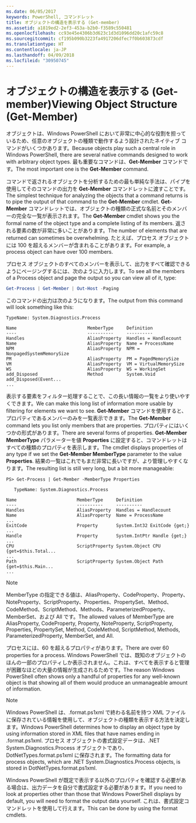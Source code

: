 ```yaml
---
ms.date: 06/05/2017
keywords: PowerShell, コマンドレット
title: オブジェクトの構造を表示する (Get-member)
ms.assetid: a1819ed2-2ef3-453a-b2b0-f3589c550481
ms.openlocfilehash: cc93e45e4306b3d623c1d3d1096dd20c1afc59c8
ms.sourcegitcommit: cf195b090b3223fa4917206dfec7f0b603873cdf
ms.translationtype: HT
ms.contentlocale: ja-JP
ms.lasthandoff: 04/09/2018
ms.locfileid: "30950745"
---
```

# <a name="viewing-object-structure-get-member"></a><span data-ttu-id="e59ed-103">オブジェクトの構造を表示する (Get-member)</span><span class="sxs-lookup"><span data-stu-id="e59ed-103">Viewing Object Structure (Get-Member)</span></span>

<span data-ttu-id="e59ed-104">オブジェクトは、Windows PowerShell において非常に中心的な役割を担っているため、任意のオブジェクトの種類で動作するよう設計されたネイティブ コマンドがいくつかあります。</span><span class="sxs-lookup"><span data-stu-id="e59ed-104">Because objects play such a central role in Windows PowerShell, there are several native commands designed to work with arbitrary object types.</span></span> <span data-ttu-id="e59ed-105">最も重要なコマンドは、**Get-Member** コマンドです。</span><span class="sxs-lookup"><span data-stu-id="e59ed-105">The most important one is the **Get-Member** command.</span></span>

<span data-ttu-id="e59ed-106">コマンドで返されるオブジェクトを分析するための最も単純な手法は、パイプを使用してそのコマンドの出力を **Get-Member** コマンドレットに渡すことです。</span><span class="sxs-lookup"><span data-stu-id="e59ed-106">The simplest technique for analyzing the objects that a command returns is to pipe the output of that command to the **Get-Member** cmdlet.</span></span> <span data-ttu-id="e59ed-107">**Get-Member** コマンドレットでは、オブジェクトの種類の正式な名前とそのメンバーの完全な一覧が表示されます。</span><span class="sxs-lookup"><span data-stu-id="e59ed-107">The **Get-Member** cmdlet shows you the formal name of the object type and a complete listing of its members.</span></span> <span data-ttu-id="e59ed-108">返される要素の数が非常に多いことがあります。</span><span class="sxs-lookup"><span data-stu-id="e59ed-108">The number of elements that are returned can sometimes be overwhelming.</span></span> <span data-ttu-id="e59ed-109">たとえば、プロセス オブジェクトには 100 を超えるメンバーが含まれることがあります。</span><span class="sxs-lookup"><span data-stu-id="e59ed-109">For example, a process object can have over 100 members.</span></span>

<span data-ttu-id="e59ed-110">プロセス オブジェクトのすべてのメンバーを表示して、出力をすべて確認できるようにページングするには、次のように入力します。</span><span class="sxs-lookup"><span data-stu-id="e59ed-110">To see all the members of a Process object and page the output so you can view all of it, type:</span></span>

```powershell
Get-Process | Get-Member | Out-Host -Paging
```

<span data-ttu-id="e59ed-111">このコマンドの出力は次のようになります。</span><span class="sxs-lookup"><span data-stu-id="e59ed-111">The output from this command will look something like this:</span></span>

```output
TypeName: System.Diagnostics.Process

Name                           MemberType     Definition
----                           ----------     ----------
Handles                        AliasProperty  Handles = Handlecount
Name                           AliasProperty  Name = ProcessName
NPM                            AliasProperty  NPM = NonpagedSystemMemorySize
PM                             AliasProperty  PM = PagedMemorySize
VM                             AliasProperty  VM = VirtualMemorySize
WS                             AliasProperty  WS = WorkingSet
add_Disposed                   Method         System.Void add_Disposed(Event...
...
```

<span data-ttu-id="e59ed-112">表示する要素をフィルター処理することで、この長い情報の一覧をより使いやすくできます。</span><span class="sxs-lookup"><span data-stu-id="e59ed-112">We can make this long list of information more usable by filtering for elements we want to see.</span></span> <span data-ttu-id="e59ed-113">**Get-Member** コマンドを使用すると、プロパティであるメンバーのみを一覧表示できます。</span><span class="sxs-lookup"><span data-stu-id="e59ed-113">The **Get-Member** command lets you list only members that are properties.</span></span> <span data-ttu-id="e59ed-114">プロパティにはいくつかの形式があります。</span><span class="sxs-lookup"><span data-stu-id="e59ed-114">There are several forms of properties.</span></span> <span data-ttu-id="e59ed-115">**Get-Member MemberType** パラメーターを値 **Properties** に設定すると、コマンドレットはすべての種類のプロパティを表示します。</span><span class="sxs-lookup"><span data-stu-id="e59ed-115">The cmdlet displays properties of any type if we set the **Get-Member MemberType** parameter to the value **Properties**.</span></span> <span data-ttu-id="e59ed-116">結果の一覧はこれでもまだ非常に長いですが、より管理しやすくなります。</span><span class="sxs-lookup"><span data-stu-id="e59ed-116">The resulting list is still very long, but a bit more manageable:</span></span>

```
PS> Get-Process | Get-Member -MemberType Properties

   TypeName: System.Diagnostics.Process

Name                       MemberType     Definition
----                       ----------     ----------
Handles                    AliasProperty  Handles = Handlecount
Name                       AliasProperty  Name = ProcessName
...
ExitCode                   Property       System.Int32 ExitCode {get;}
...
Handle                     Property       System.IntPtr Handle {get;}
...
CPU                        ScriptProperty System.Object CPU {get=$this.Total...
...
Path                       ScriptProperty System.Object Path {get=$this.Main...
...
```

> [!NOTE]
> <span data-ttu-id="e59ed-117">MemberType の指定できる値は、AliasProperty、CodeProperty、Property、NoteProperty、ScriptProperty、Properties、PropertySet、Method、CodeMethod、ScriptMethod、Methods、ParameterizedProperty、MemberSet、および All です。</span><span class="sxs-lookup"><span data-stu-id="e59ed-117">The allowed values of MemberType are AliasProperty, CodeProperty, Property, NoteProperty, ScriptProperty, Properties, PropertySet, Method, CodeMethod, ScriptMethod, Methods, ParameterizedProperty, MemberSet, and All.</span></span>

<span data-ttu-id="e59ed-118">プロセスには、60 を超えるプロパティがあります。</span><span class="sxs-lookup"><span data-stu-id="e59ed-118">There are over 60 properties for a process.</span></span> <span data-ttu-id="e59ed-119">Windows PowerShell では、既知のオブジェクトのほんの一部のプロパティしか表示されません。これは、すべてを表示すると管理が困難なほどの大量の情報が生成されるためです。</span><span class="sxs-lookup"><span data-stu-id="e59ed-119">The reason Windows PowerShell often shows only a handful of properties for any well-known object is that showing all of them would produce an unmanageable amount of information.</span></span>

> [!NOTE]
> <span data-ttu-id="e59ed-120">Windows PowerShell は、.format.ps1xml で終わる名前を持つ XML ファイルに保存されている情報を使用して、オブジェクトの種類を表示する方法を決定します。</span><span class="sxs-lookup"><span data-stu-id="e59ed-120">Windows PowerShell determines how to display an object type by using information stored in XML files that have names ending in .format.ps1xml.</span></span> <span data-ttu-id="e59ed-121">プロセス オブジェクトの書式設定データは、.NET System.Diagnostics.Process オブジェクトであり、DotNetTypes.format.ps1xml に保存されます。</span><span class="sxs-lookup"><span data-stu-id="e59ed-121">The formatting data for process objects, which are .NET System.Diagnostics.Process objects, is stored in DotNetTypes.format.ps1xml.</span></span>

<span data-ttu-id="e59ed-122">Windows PowerShell が既定で表示する以外のプロパティを確認する必要がある場合は、出力データを自分で書式設定する必要があります。</span><span class="sxs-lookup"><span data-stu-id="e59ed-122">If you need to look at properties other than those that Windows PowerShell displays by default, you will need to format the output data yourself.</span></span> <span data-ttu-id="e59ed-123">これは、書式設定コマンドレットを使用して行えます。</span><span class="sxs-lookup"><span data-stu-id="e59ed-123">This can be done by using the format cmdlets.</span></span>